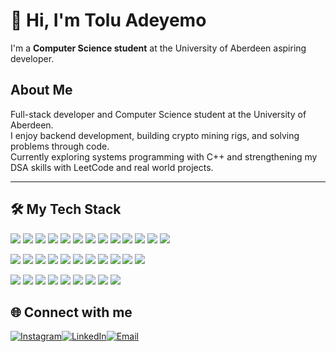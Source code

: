 # 👋 Hi, I'm Tolu Adeyemo

I'm a **Computer Science student** at the University of Aberdeen aspiring developer.

##  About Me

 Full-stack developer and Computer Science student at the University of Aberdeen.  
I enjoy backend development, building crypto mining rigs, and solving problems through code.  
Currently exploring systems programming with C++ and strengthening my DSA skills with LeetCode and real world projects.


---
## 🛠️ My Tech Stack

<p align="left">
  <img src="https://img.shields.io/badge/C-A8B9CC?style=flat-square&logo=c&logoColor=white" />
  <img src="https://img.shields.io/badge/C++-00599C?style=flat-square&logo=c%2B%2B&logoColor=white" />
  <img src="https://img.shields.io/badge/Go-00ADD8?style=flat-square&logo=go&logoColor=white" />
  <img src="https://img.shields.io/badge/Python-3776AB?style=flat-square&logo=python&logoColor=white" />
  <img src="https://img.shields.io/badge/Java-007396?style=flat-square&logo=java&logoColor=white" />
  <img src="https://img.shields.io/badge/JavaScript-F7DF1E?style=flat-square&logo=javascript&logoColor=black" />
  <img src="https://img.shields.io/badge/TypeScript-3178C6?style=flat-square&logo=typescript&logoColor=white" />
  <img src="https://img.shields.io/badge/HTML5-E34F26?style=flat-square&logo=html5&logoColor=white" />
  <img src="https://img.shields.io/badge/CSS3-1572B6?style=flat-square&logo=css3&logoColor=white" />
  <img src="https://img.shields.io/badge/React-20232A?style=flat-square&logo=react&logoColor=61DAFB" />
  <img src="https://img.shields.io/badge/Next.js-000000?style=flat-square&logo=next.js&logoColor=white" />
  <img src="https://img.shields.io/badge/Node.js-339933?style=flat-square&logo=node.js&logoColor=white" />
  <img src="https://img.shields.io/badge/Express.js-000000?style=flat-square&logo=express&logoColor=white" />
</p>

<p align="left">
  <img src="https://img.shields.io/badge/PostgreSQL-4169E1?style=flat-square&logo=postgresql&logoColor=white" />
  <img src="https://img.shields.io/badge/MongoDB-4EA94B?style=flat-square&logo=mongodb&logoColor=white" />
  <img src="https://img.shields.io/badge/SQLite-003B57?style=flat-square&logo=sqlite&logoColor=white" />
  <img src="https://img.shields.io/badge/Tailwind_CSS-06B6D4?style=flat-square&logo=tailwind-css&logoColor=white" />
  <img src="https://img.shields.io/badge/Git-F05032?style=flat-square&logo=git&logoColor=white" />
  <img src="https://img.shields.io/badge/GitHub-181717?style=flat-square&logo=github&logoColor=white" />
  <img src="https://img.shields.io/badge/Linux-FCC624?style=flat-square&logo=linux&logoColor=black" />
  <img src="https://img.shields.io/badge/Docker-2496ED?style=flat-square&logo=docker&logoColor=white" />
  <img src="https://img.shields.io/badge/Nginx-009639?style=flat-square&logo=nginx&logoColor=white" />
  <img src="https://img.shields.io/badge/Figma-F24E1E?style=flat-square&logo=figma&logoColor=white" />
  <img src="https://img.shields.io/badge/VS_Code-007ACC?style=flat-square&logo=visual-studio-code&logoColor=white" />
</p>

<p align="left">
  <img src="https://img.shields.io/badge/Bash-121011?style=flat-square&logo=gnu-bash&logoColor=white" />
  <img src="https://img.shields.io/badge/PowerShell-5391FE?style=flat-square&logo=powershell&logoColor=white" />
  <img src="https://img.shields.io/badge/Neovim-57A143?style=flat-square&logo=neovim&logoColor=white" />
  <img src="https://img.shields.io/badge/Swift-FA7343?style=flat-square&logo=swift&logoColor=white" />
  <img src="https://img.shields.io/badge/Xcode-147EFB?style=flat-square&logo=xcode&logoColor=white" />
  <img src="https://img.shields.io/badge/OpenGL-5586A4?style=flat-square&logo=opengl&logoColor=white" />
  <img src="https://img.shields.io/badge/Raylib-000000?style=flat-square&logoColor=white" />
  <img src="https://img.shields.io/badge/Make-3776AB?style=flat-square&logo=gnubash&logoColor=white" />
  <img src="https://img.shields.io/badge/CMake-F44A4A?style=flat-square&logo=cmake&logoColor=white" />
</p>

## 🌐 Connect with me

[![Instagram](https://img.shields.io/badge/Instagram-%23E4405F?style=for-the-badge&logo=instagram&logoColor=white)](https://www.instagram.com/tadeyemo32)[![LinkedIn](https://img.shields.io/badge/LinkedIn-%230077B5?style=for-the-badge&logo=linkedin&logoColor=white)](https://www.linkedin.com/in/tadeyemo32)[![Email](https://img.shields.io/badge/Email-D14836?style=for-the-badge&logo=gmail&logoColor=white)](mailto:tadeyemo32@gmail.com)

